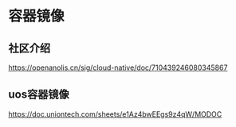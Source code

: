 # 容器镜像
## 社区介绍
https://openanolis.cn/sig/cloud-native/doc/710439246080345867
## uos容器镜像
https://doc.uniontech.com/sheets/e1Az4bwEEgs9z4qW/MODOC